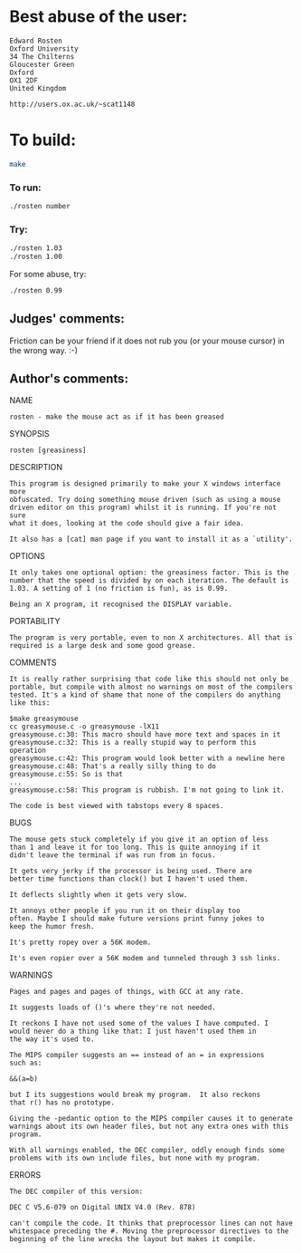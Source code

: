 # Best abuse of the user:

    Edward Rosten
    Oxford University
    34 The Chilterns
    Gloucester Green
    Oxford
    OX1 2DF
    United Kingdom

    http://users.ox.ac.uk/~scat1148

# To build:

```sh
make
```

### To run:

```sh
./rosten number
```

### Try:

```sh
./rosten 1.03
./rosten 1.00
```

For some abuse, try:

```sh
./rosten 0.99
```

## Judges' comments:

Friction can be your friend if it does not rub you (or your mouse
cursor) in the wrong way.  :-)

## Author's comments:

NAME

    rosten - make the mouse act as if it has been greased

SYNOPSIS

    rosten [greasiness]


DESCRIPTION

    This program is designed primarily to make your X windows interface more
    obfuscated. Try doing something mouse driven (such as using a mouse
    driven editor on this program) whilst it is running. If you're not sure
    what it does, looking at the code should give a fair idea.

    It also has a [cat] man page if you want to install it as a `utility'.


OPTIONS

    It only takes one optional option: the greasiness factor. This is the
    number that the speed is divided by on each iteration. The default is
    1.03. A setting of 1 (no friction is fun), as is 0.99.

    Being an X program, it recognised the DISPLAY variable.


PORTABILITY

    The program is very portable, even to non X architectures. All that is
    required is a large desk and some good grease.


COMMENTS

    It is really rather surprising that code like this should not only be
    portable, but compile with almost no warnings on most of the compilers
    tested. It's a kind of shame that none of the compilers do anything
    like this:

    $make greasymouse
    cc greasymouse.c -o greasymouse -lX11
    greasymouse.c:30: This macro should have more text and spaces in it
    greasymouse.c:32: This is a really stupid way to perform this operation
    greasymouse.c:42: This program would look better with a newline here
    greasymouse.c:48: That's a really silly thing to do
    greasymouse.c:55: So is that
    ...
    greasymouse.c:58: This program is rubbish. I'm not going to link it.

    The code is best viewed with tabstops every 8 spaces.


BUGS

    The mouse gets stuck completely if you give it an option of less
    than 1 and leave it for too long. This is quite annoying if it
    didn't leave the terminal if was run from in focus.

    It gets very jerky if the processor is being used. There are
    better time functions than clock() but I haven't used them.

    It deflects slightly when it gets very slow.

    It annoys other people if you run it on their display too
    often. Maybe I should make future versions print funny jokes to
    keep the humor fresh.

    It's pretty ropey over a 56K modem.

    It's even ropier over a 56K modem and tunneled through 3 ssh links.


WARNINGS

    Pages and pages and pages of things, with GCC at any rate.

    It suggests loads of ()'s where they're not needed.

    It reckons I have not used some of the values I have computed. I
    would never do a thing like that: I just haven't used them in
    the way it's used to.

    The MIPS compiler suggests an == instead of an = in expressions
    such as:

	&&(a=b)

    but I its suggestions would break my program.  It also reckons
    that r() has no prototype.

    Giving the -pedantic option to the MIPS compiler causes it to generate
    warnings about its own header files, but not any extra ones with this
    program.

    With all warnings enabled, the DEC compiler, oddly enough finds some
    problems with its own include files, but none with my program.


ERRORS

    The DEC compiler of this version:

	DEC C V5.6-079 on Digital UNIX V4.0 (Rev. 878)

    can't compile the code. It thinks that preprocessor lines can not have
    whitespace preceding the #. Moving the preprocessor directives to the
    beginning of the line wrecks the layout but makes it compile.
